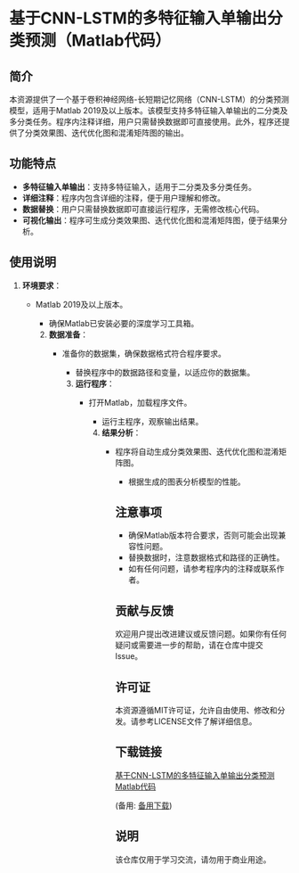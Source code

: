 # 基于CNN-LSTM的多特征输入单输出分类预测（Matlab代码）

## 简介

本资源提供了一个基于卷积神经网络-长短期记忆网络（CNN-LSTM）的分类预测模型，适用于Matlab 2019及以上版本。该模型支持多特征输入单输出的二分类及多分类任务。程序内注释详细，用户只需替换数据即可直接使用。此外，程序还提供了分类效果图、迭代优化图和混淆矩阵图的输出。

## 功能特点

- **多特征输入单输出**：支持多特征输入，适用于二分类及多分类任务。
- **详细注释**：程序内包含详细的注释，便于用户理解和修改。
- **数据替换**：用户只需替换数据即可直接运行程序，无需修改核心代码。
- **可视化输出**：程序可生成分类效果图、迭代优化图和混淆矩阵图，便于结果分析。

## 使用说明

1. **环境要求**：
   - Matlab 2019及以上版本。
      - 确保Matlab已安装必要的深度学习工具箱。

      2. **数据准备**：
         - 准备你的数据集，确保数据格式符合程序要求。
            - 替换程序中的数据路径和变量，以适应你的数据集。

            3. **运行程序**：
               - 打开Matlab，加载程序文件。
                  - 运行主程序，观察输出结果。

                  4. **结果分析**：
                     - 程序将自动生成分类效果图、迭代优化图和混淆矩阵图。
                        - 根据生成的图表分析模型的性能。

                        ## 注意事项

                        - 确保Matlab版本符合要求，否则可能会出现兼容性问题。
                        - 替换数据时，注意数据格式和路径的正确性。
                        - 如有任何问题，请参考程序内的注释或联系作者。

                        ## 贡献与反馈

                        欢迎用户提出改进建议或反馈问题。如果你有任何疑问或需要进一步的帮助，请在仓库中提交Issue。

                        ## 许可证

                        本资源遵循MIT许可证，允许自由使用、修改和分发。请参考LICENSE文件了解详细信息。

                        ## 下载链接
                        [基于CNN-LSTM的多特征输入单输出分类预测Matlab代码](https://pan.quark.cn/s/937306606018) 

                        (备用: [备用下载](https://pan.baidu.com/s/14KWHNraSaScZ1BBBhtjGnw?pwd=1234))

                        ## 说明

                        该仓库仅用于学习交流，请勿用于商业用途。
